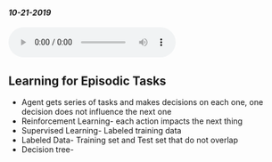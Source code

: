 #### _10-21-2019_
<audio controls>
  <source src="/Audio/450-10-21-2019.mp3" type="audio/mpeg">
Your browser does not support the audio element.</audio>

## Learning for Episodic Tasks
* Agent gets series of tasks and makes decisions on each one, one decision does not influence the next one
* Reinforcement Learning- each action impacts the next thing
* Supervised Learning- Labeled training data
* Labeled Data- Training set and Test set that do not overlap
* Decision tree- 